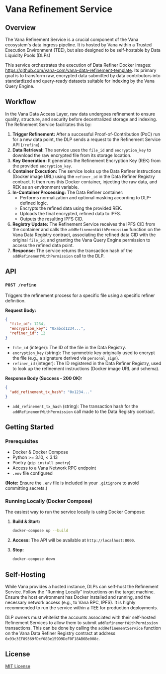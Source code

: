 # Vana Refinement Service

## Overview

The Vana Refinement Service is a crucial component of the Vana ecosystem's data ingress pipeline. It is hosted by Vana within a Trusted Execution Environment (TEE), but also designed to be self-hostable by Data Liquidity Pools (DLPs)

This service orchestrates the execution of Data Refiner Docker images: https://github.com/vana-com/vana-data-refinement-template. Its primary goal is to transform raw, encrypted data submitted by data contributors into standardized and query-ready datasets suitable for indexing by the Vana Query Engine.

## Workflow

In the Vana Data Access Layer, raw data undergoes refinement to ensure quality, structure, and security before decentralized storage and indexing. The Refinement Service facilitates this by:

1.  **Trigger Refinement:** After a successful Proof-of-Contribution (PoC) run for a new data point, the DLP sends a request to the Refinement Service API (`/refine`).
2.  **Data Retrieval:** The service uses the `file_id` and `encryption_key` to download the raw encrypted file from its storage location.
3.  **Key Generation:** It generates the Refinement Encryption Key (REK) from the provided `encryption_key`.
4.  **Container Execution:** The service looks up the Data Refiner instructions (Docker image URL) using the `refiner_id` in the Data Refiner Registry contract. It then runs this Docker container, injecting the raw data, and REK as an environment variable.
5.  **In-Container Processing:** The Data Refiner container:
    *   Performs normalization and optional masking according to DLP-defined logic.
    *   Encrypts the refined data using the provided REK.
    *   Uploads the final encrypted, refined data to IPFS.
    *   Outputs the resulting IPFS CID.
6.  **Registry Update:** The Refinement Service receives the IPFS CID from the container and calls the `addRefinementWithPermission` function on the Vana Data Registry contract, associating the refined data CID with the original `file_id`, and granting the Vana Query Engine permission to access the refined data point.
7.  **Response:** The service returns the transaction hash of the `addRefinementWithPermission` call to the DLP.

## API

### `POST /refine`

Triggers the refinement process for a specific file using a specific refiner definition.

**Request Body:**

```json
{
  "file_id": 1234,
  "encryption_key": "0xabcd1234...",
  "refiner_id": 12
}
```

*   `file_id` (integer): The ID of the file in the Data Registry.
*   `encryption_key` (string): The symmetric key originally used to encrypt the file (e.g., a signature derived via `personal_sign`).
*   `refiner_id` (integer): The ID registered in the Data Refiner Registry, used to look up the refinement instructions (Docker image URL and schema).

**Response Body (Success - 200 OK):**

```json
{
  "add_refinement_tx_hash": "0x1234..."
}
```

*   `add_refinement_tx_hash` (string): The transaction hash for the `addRefinementWithPermission` call made to the Data Registry contract.

## Getting Started

### Prerequisites

*   Docker & Docker Compose
*   Python >= 3.10, < 3.13
*   Poetry (`pip install poetry`)
*   Access to a Vana Network RPC endpoint
*   `.env` file configured

**(Note:** Ensure the `.env` file is included in your `.gitignore` to avoid committing secrets.)

### Running Locally (Docker Compose)

The easiest way to run the service locally is using Docker Compose:

1.  **Build & Start:**
    ```bash
    docker-compose up --build
    ```

2.  **Access:** The API will be available at `http://localhost:8000`.

3.  **Stop:**
    ```bash
    docker-compose down
    ```

## Self-Hosting

While Vana provides a hosted instance, DLPs can self-host the Refinement Service. Follow the "Running Locally" instructions on the target machine. Ensure the host environment has Docker installed and running, and the necessary network access (e.g., to Vana RPC, IPFS). It is highly recommended to run the service within a TEE for production deployments.

DLP owners must whitelist the accounts associated with their self-hosted Refinement Services to allow them to submit `addRefinementWithPermission` transactions. This can be done by calling the `addRefinementService` function on the Vana Data Refiner Registry contract at address `0x93c3EF89369fDcf08Be159D9DeF0F18AB6Be008c`.

## License

[MIT License](LICENSE)

